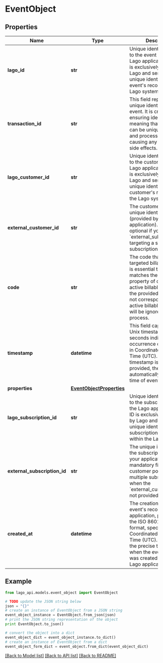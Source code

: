 # EventObject


## Properties

Name | Type | Description | Notes
------------ | ------------- | ------------- | -------------
**lago_id** | **str** | Unique identifier assigned to the event within the Lago application. This ID is exclusively created by Lago and serves as a unique identifier for the event&#39;s record within the Lago system | 
**transaction_id** | **str** | This field represents a unique identifier for the event. It is crucial for ensuring idempotency, meaning that each event can be uniquely identified and processed without causing any unintended side effects. | 
**lago_customer_id** | **str** | Unique identifier assigned to the customer within the Lago application. This ID is exclusively created by Lago and serves as a unique identifier for the customer&#39;s record within the Lago system | 
**external_customer_id** | **str** | The customer external unique identifier (provided by your own application). This field is optional if you send the &#x60;external_subscription_id&#x60;, targeting a specific subscription. | 
**code** | **str** | The code that identifies a targeted billable metric. It is essential that this code matches the &#x60;code&#x60; property of one of your active billable metrics. If the provided code does not correspond to any active billable metric, it will be ignored during the process. | 
**timestamp** | **datetime** | This field captures the Unix timestamp in seconds indicating the occurrence of the event in Coordinated Universal Time (UTC). If this timestamp is not provided, the API will automatically set it to the time of event reception. | 
**properties** | [**EventObjectProperties**](EventObjectProperties.md) |  | [optional] 
**lago_subscription_id** | **str** | Unique identifier assigned to the subscription within the Lago application. This ID is exclusively created by Lago and serves as a unique identifier for the subscription’s record within the Lago system | 
**external_subscription_id** | **str** | The unique identifier of the subscription within your application. It is a mandatory field when the customer possesses multiple subscriptions or when the &#x60;external_customer_id&#x60; is not provided. | 
**created_at** | **datetime** | The creation date of the event&#39;s record in the Lago application, presented in the ISO 8601 datetime format, specifically in Coordinated Universal Time (UTC). It provides the precise timestamp of when the event&#39;s record was created within the Lago application | 

## Example

```python
from lago_api.models.event_object import EventObject

# TODO update the JSON string below
json = "{}"
# create an instance of EventObject from a JSON string
event_object_instance = EventObject.from_json(json)
# print the JSON string representation of the object
print EventObject.to_json()

# convert the object into a dict
event_object_dict = event_object_instance.to_dict()
# create an instance of EventObject from a dict
event_object_form_dict = event_object.from_dict(event_object_dict)
```
[[Back to Model list]](../README.md#documentation-for-models) [[Back to API list]](../README.md#documentation-for-api-endpoints) [[Back to README]](../README.md)


